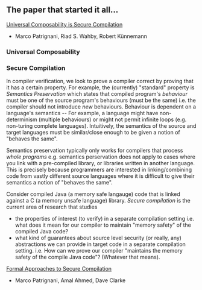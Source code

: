 ## The paper that started it all...

[Universal Composability is Secure Compilation](https://arxiv.org/pdf/1910.08634.pdf)
- Marco Patrignani, Riad S. Wahby, Robert Künnemann

### Universal Composability

### Secure Compilation

In compiler verification, we look to prove a compiler correct by proving that it has a certain property.
For example, the (currently) "standard" property is _Semantics Preservation_ which states that compiled
program's _behaviour_ must be one of the source program's behaviours (must be the same) i.e. the compiler should not introduce _new_ behaviours.
Behaviour is dependent on a language's semantics -- For example, a language might have non-determinism (multiple behaviours) or might not
permit infinite loops (e.g. non-turing complete languages). Intuitively, the semantics of the source and target languages must be
similar/close enough to be given a notion of "behaves the same".  

Semantics preservation typically only works for compilers that process _whole programs_ e.g. semantics perservation does not apply
to cases where you link with a pre-compiled library, or libraries written in another language. This is precisely because programmers
are interested in linking/combining code from vastly different source languages where it is difficult to give their semantics a notion of "behaves the same".  

Consider compiled Java (a memory safe langauge) code that is linked against a C (a memory unsafe language) library.
*Secure compilation* is the current area of research that studies
- the properties of interest (to verify) in a separate compilation setting  i.e. what does it mean for our compiler to
maintain "memory safety" of the compiled Java code?
- what kind of guarantees about source level security (or really, any) abstractions we can provide in target code in a separate compilation setting.
i.e. How can we prove our compiler "maintains the memory safety of the compile Java code"? (Whatever that means).



[Formal Approaches to Secure Compilation](https://theory.stanford.edu/~mp/mp/Publications_files/main-full.pdf)
- Marco Patrignani, Amal Ahmed, Dave Clarke
